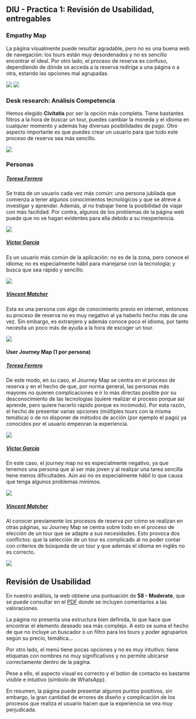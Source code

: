## DIU - Practica 1: Revisión de Usabilidad, entregables

### Empathy Map

La página visualmente puede resultar agradable, pero no es una buena web de navegación: los tours están muy desordenados y no es sencillo encontrar el ideal. 
Por otro lado, el proceso de reserva es confuso, dependiendo de dónde se acceda a la reserva redirige a una página o a otra, estando las opciones mal agrupadas.

<img src="empathy_map.png">
<img src="empathy_customer_map.png">

### Desk research: Análisis Competencia

Hemos elegido **Civitatis** por ser la opción más completa. Tiene bastantes filtros a la hora de buscar un tour, puedes cambiar la moneda y el idioma en cualquier momento y además hay diversas posibilidades de pago. Otro aspecto importante es que puedes crear un usuario para que todo este proceso de reserva sea más sencillo.

<img src="competitor_analysis_new.png">

### Personas

##### <ins>Teresa Ferrero</ins>

Se trata de un usuario cada vez más común: una persona jubilada que comienza a tener algunos conocimientos tecnológicos y que se atreve a investigar y aprender.
Además, al no trabajar tiene la posibilidad de viajar con más facilidad.
Por contra, algunos de los problemas de la página web puede que no se hagan evidentes para ella debido a su inexperiencia.

<img src="persona_1.png">

##### <ins>Victor García</ins>

Es un usuario más común de la aplicación: no es de la zona, pero conoce el idioma; no es especialmente hábil para manejarse con la tecnología; y busca que sea rápido y sencillo.

<img src="persona_2.png">

##### <ins>Vincent Matcher</ins>

Esta es una persona con algo de conocimiento previo en internet, entonces su proceso de reserva no es muy negativo al ya haberlo hecho más de una vez.
Sin embargo, es extranjero y además conoce poco el idioma, por tanto necesita un poco más de ayuda a la hora de escoger un tour.

<img src="persona_3.png">

#### User Journey Map  (1 por persona)

##### <ins>Teresa Ferrero</ins>

De este modo, en su caso, el Journey Map se centra en el proceso de reserva y en el hecho de que, por norma general, las personas más mayores no quieren complicaciones e ir lo más directas posible por su desconocimiento de las tecnologías (quiere realizar el proceso porque así aprende, pero quiere hacerlo rápido porque es incómodo).
Por esta razón, el hecho de presentar varias opciones (múltiples tours con la misma temática) o de no disponer de métodos de acción (por ejemplo el pago) ya conocidos por el usuario empeoran la experiencia.

<img src="journey_map_1.jpeg">

##### <ins>Victor García</ins>

En este caso, el journey map no es especialmente negativo, ya que tenemos una persona que al ser más joven y al realizar una tarea sencilla tiene menos dificultades.
Aún así no es especialmente hábil lo que causa que tenga algunos problemas mínimos.

<img src="journey_map_2.jpeg">

##### <ins>Vincent Matcher</ins>

Al conocer previamente los procesos de reserva por cómo se realizan en otras páginas, su Journey Map se centra sobre todo en el proceso de elección de un tour que se adapte a sus necesidades.
Esto provoca dos conflictos: que la selección de un tour es complicado al no poder contar con criterios de búsqueda de un tour y que además el idioma en inglés no es correcto.

<img src="journey_map_3.jpeg">

## Revisión de Usabilidad

En nuestro análisis, la web obtiene una puntuación de **58 - Moderate**, que se puede consultar en el [PDF](P1/usability_review_general.pdf) donde se incluyen comentarios a las valoraciones.

La página no presenta una estructura bien definida, lo que hace que encontrar el elemento deseado sea más complejo.
A esto se suma el hecho de que no incluye un buscador o un filtro para los tours y poder agruparlos según su precio, temática…

Por otro lado, el menú tiene pocas opciones y no es muy intuitivo: tiene etiquetas con nombres no muy significativos y no permite ubicarse correctamente dentro de la página.

Pese a ello, el aspecto visual es correcto y el botón de contacto es bastante visible e intuitivo (símbolo de WhatsApp).

En resumen, la página puede presentar algunos puntos positivos, sin embargo, la gran cantidad de errores de diseño y complicación de los procesos que realiza el usuario hacen que la experiencia se vea muy perjudicada.
